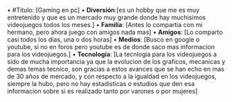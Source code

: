 
• #Titulo: [Gaming en pc]
• **Diversión**:[es un hobby que me es muy entretenido y que es un mercado muy grande donde hay muchisimos videojuegos todos los meses.]
• **Familia**: [Antes lo compartia con mi hermano, pero ahora juego con amigos nada mas]
• **Amigos**: [Lo comparto casi todos los dias, una o dos horas]
• **Medios**: [Busco en google o youtube, si no en foros pero youtube es de donde saco mas informacion para los videojuegos.]
• **Tecnología**: [La tecnlogia para los videojuegos a sido de mucha importancia ya que la evolucion de los graficos, mecanicas y demas temas tecnico, son gracias a estos avances que se han echo en mas de 30 años de mercado, y con respecto a la igualdad en los videojuegos, siempre la hubo, pero no hay estadisticas o estudios que den esa informacion sobre si es realizado tanto por varones o por mujeres]